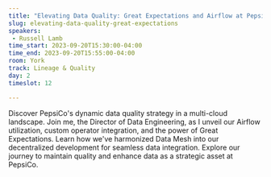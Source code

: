 ```yaml
---
title: "Elevating Data Quality: Great Expectations and Airflow at PepsiCo"
slug: elevating-data-quality-great-expectations
speakers:
 - Russell Lamb
time_start: 2023-09-20T15:30:00-04:00
time_end: 2023-09-20T15:55:00-04:00
room: York
track: Lineage & Quality
day: 2
timeslot: 12

---
```


Discover PepsiCo's dynamic data quality strategy in a multi-cloud landscape. Join me, the Director of Data Engineering, as I unveil our Airflow utilization, custom operator integration, and the power of Great Expectations. Learn how we've harmonized Data Mesh into our decentralized development for seamless data integration. Explore our journey to maintain quality and enhance data as a strategic asset at PepsiCo.
